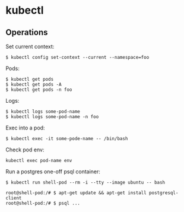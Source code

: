 # kubectl

## Operations

Set current context:
```shell
$ kubectl config set-context --current --namespace=foo
```

Pods:
```shell
$ kubectl get pods
$ kubectl get pods -A 
$ kubectl get pods -n foo
```

Logs:
```shell
$ kubectl logs some-pod-name
$ kubectl logs some-pod-name -n foo
```

Exec into a pod:
```shell
$ kubectl exec -it some-pode-name -- /bin/bash
```

Check pod env:
```
kubectl exec pod-name env
```

Run a postgres one-off psql container:
```shell
$ kubectl run shell-pod --rm -i --tty --image ubuntu -- bash

root@shell-pod:/# $ apt-get update && apt-get install postgresql-client
root@shell-pod:/# $ psql ...
```
